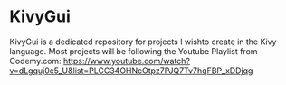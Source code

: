 # KivyGui

KivyGui is a dedicated repository for projects I wishto create in the Kivy language. Most projects will be following the Youtube Playlist from Codemy.com: https://www.youtube.com/watch?v=dLgquj0c5_U&list=PLCC34OHNcOtpz7PJQ7Tv7hqFBP_xDDjqg